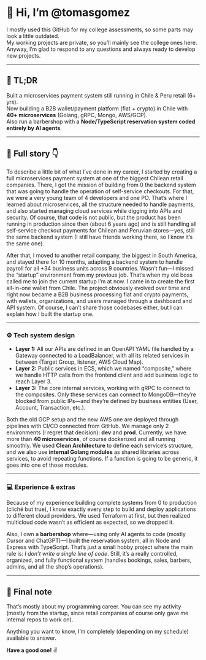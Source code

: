 # 👋 Hi, I’m @tomasgomez  

I mostly used this GitHub for my college assessments, so some parts may look a little outdated.  
My working projects are private, so you’ll mainly see the college ones here.  
Anyway, I’m glad to respond to any questions and always ready to develop new projects.  

---

## 🚀 TL;DR  
Built a microservices payment system still running in Chile & Peru retail (6+ yrs).  
Now building a B2B wallet/payment platform (fiat + crypto) in Chile with **40+ microservices** (Golang, gRPC, Mongo, AWS/GCP).  
Also run a barbershop with a **Node/TypeScript reservation system coded entirely by AI agents**.  

---

## 📖 Full story 👇  

To describe a little bit of what I’ve done in my career, I started by creating a full microservices payment system at one of the biggest Chilean retail companies. There, I got the mission of building from 0 the backend system that was going to handle the operation of self-service checkouts. For that, we were a very young team of 4 developers and one PO. That’s where I learned about microservices, all the structure needed to handle payments, and also started managing cloud services while digging into APIs and security. Of course, that code is not public, but the product has been running in production since then (about 6 years ago) and is still handling all self-service checkout payments for Chilean and Peruvian stores—yes, still the same backend system (I still have friends working there, so I know it’s the same one).  

After that, I moved to another retail company, the biggest in South America, and stayed there for 10 months, adapting a backend system to handle payroll for all +34 business units across 9 countries. Wasn’t fun—I missed the “startup” environment from my previous job. That’s when my old boss called me to join the current startup I’m at now. I came in to create the first all-in-one wallet from Chile. The project obviously evolved over time and right now became a B2B business processing fiat and crypto payments, with wallets, organizations, and users managed through a dashboard and API system. Of course, I can’t share those codebases either, but I can explain how I built the startup one.  

---

### ⚙️ Tech system design  

- **Layer 1:** All our APIs are defined in an OpenAPI YAML file handled by a Gateway connected to a LoadBalancer, with all its related services in between (Target Group, listener, AWS Cloud Map).  
- **Layer 2:** Public services in ECS, which we named “composite,” where we handle HTTP calls from the frontend client and add business logic to reach Layer 3.  
- **Layer 3:** The core internal services, working with gRPC to connect to the composites. Only these services can connect to MongoDB—they’re blocked from public IPs—and they’re defined by business entities (User, Account, Transaction, etc.).  

Both the old GCP setup and the new AWS one are deployed through pipelines with CI/CD connected from GitHub. We manage only 2 environments (I regret that decision): **dev** and **prod**. Currently, we have more than **40 microservices**, of course dockerized and all running smoothly. We used **Clean Architecture** to define each service’s structure, and we also use **internal Golang modules** as shared libraries across services, to avoid repeating functions. If a function is going to be generic, it goes into one of those modules.  

---

### 💻 Experience & extras  

Because of my experience building complete systems from 0 to production (cliché but true), I know exactly every step to build and deploy applications to different cloud providers. We used Terraform at first, but then realized multicloud code wasn’t as efficient as expected, so we dropped it.  

Also, I own a **barbershop** where—using only AI agents to code (mostly Cursor and ChatGPT)—I built the reservation system, all in Node and Express with TypeScript. That’s just a small hobby project where the main rule is: *I don’t write a single line of code*. Still, it’s a really controlled, organized, and fully functional system (handles bookings, sales, barbers, admins, and all the shop’s operations).  

---

## 📌 Final note  

That’s mostly about my programming career. You can see my activity (mostly from the startup, since retail companies of course only gave me internal repos to work on).  

Anything you want to know, I’m completely (depending on my schedule) available to answer.  

**Have a good one!** ✌️  
